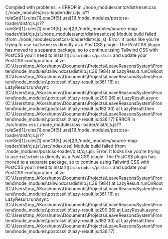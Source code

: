 Compiled with problems:
×
ERROR in ./node_modules/antd/dist/reset.css (./node_modules/css-loader/dist/cjs.js??ruleSet[1].rules[1].oneOf[5].use[1]!./node_modules/postcss-loader/dist/cjs.js??ruleSet[1].rules[1].oneOf[5].use[2]!./node_modules/source-map-loader/dist/cjs.js!./node_modules/antd/dist/reset.css)
Module build failed (from ./node_modules/postcss-loader/dist/cjs.js):
Error: It looks like you're trying to use `tailwindcss` directly as a PostCSS plugin. The PostCSS plugin has moved to a separate package, so to continue using Tailwind CSS with PostCSS you'll need to install `@tailwindcss/postcss` and update your PostCSS configuration.
    at ze (C:\Users\tmp_AKorshunov\Documents\Projects\LeaveReasonsSystem\Frontend\node_modules\tailwindcss\dist\lib.js:36:1984)
    at LazyResult.runOnRoot (C:\Users\tmp_AKorshunov\Documents\Projects\LeaveReasonsSystem\Frontend\node_modules\postcss\lib\lazy-result.js:361:16)
    at LazyResult.runAsync (C:\Users\tmp_AKorshunov\Documents\Projects\LeaveReasonsSystem\Frontend\node_modules\postcss\lib\lazy-result.js:290:26)
    at LazyResult.async (C:\Users\tmp_AKorshunov\Documents\Projects\LeaveReasonsSystem\Frontend\node_modules\postcss\lib\lazy-result.js:192:30)
    at LazyResult.then (C:\Users\tmp_AKorshunov\Documents\Projects\LeaveReasonsSystem\Frontend\node_modules\postcss\lib\lazy-result.js:436:17)
ERROR in ./src/index.css (./node_modules/css-loader/dist/cjs.js??ruleSet[1].rules[1].oneOf[5].use[1]!./node_modules/postcss-loader/dist/cjs.js??ruleSet[1].rules[1].oneOf[5].use[2]!./node_modules/source-map-loader/dist/cjs.js!./src/index.css)
Module build failed (from ./node_modules/postcss-loader/dist/cjs.js):
Error: It looks like you're trying to use `tailwindcss` directly as a PostCSS plugin. The PostCSS plugin has moved to a separate package, so to continue using Tailwind CSS with PostCSS you'll need to install `@tailwindcss/postcss` and update your PostCSS configuration.
    at ze (C:\Users\tmp_AKorshunov\Documents\Projects\LeaveReasonsSystem\Frontend\node_modules\tailwindcss\dist\lib.js:36:1984)
    at LazyResult.runOnRoot (C:\Users\tmp_AKorshunov\Documents\Projects\LeaveReasonsSystem\Frontend\node_modules\postcss\lib\lazy-result.js:361:16)
    at LazyResult.runAsync (C:\Users\tmp_AKorshunov\Documents\Projects\LeaveReasonsSystem\Frontend\node_modules\postcss\lib\lazy-result.js:290:26)
    at LazyResult.async (C:\Users\tmp_AKorshunov\Documents\Projects\LeaveReasonsSystem\Frontend\node_modules\postcss\lib\lazy-result.js:192:30)
    at LazyResult.then (C:\Users\tmp_AKorshunov\Documents\Projects\LeaveReasonsSystem\Frontend\node_modules\postcss\lib\lazy-result.js:436:17)
